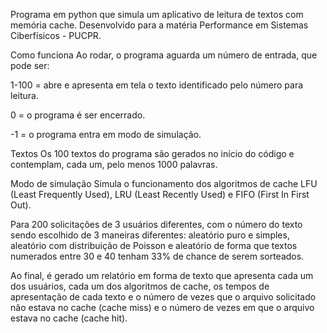 Programa em python que simula um aplicativo de leitura de textos com memória cache. Desenvolvido para a matéria Performance em Sistemas Ciberfísicos - PUCPR.

Como funciona
Ao rodar, o programa aguarda um número de entrada, que pode ser:

1-100 = abre e apresenta em tela o texto identificado pelo número para leitura.

0 = o programa é ser encerrado.

-1 = o programa entra em modo de simulação.

Textos
Os 100 textos do programa são gerados no início do código e contemplam, cada um, pelo menos 1000 palavras.

Modo de simulação
Simula o funcionamento dos algoritmos de cache LFU (Least Frequently Used), LRU (Least Recently Used) e FIFO (First In First Out).

Para 200 solicitações de 3 usuários diferentes, com o número do texto sendo escolhido de 3 maneiras diferentes: aleatório puro e simples, aleatório com distribuição de Poisson e aleatório de forma que textos numerados entre 30 e 40 tenham 33% de chance de serem sorteados.

Ao final, é gerado um relatório em forma de texto que apresenta cada um dos usuários, cada um dos algoritmos de cache, os tempos de apresentação de cada texto e o número de vezes que o arquivo solicitado não estava no cache (cache miss) e o número de vezes em que o arquivo estava no cache (cache hit).
